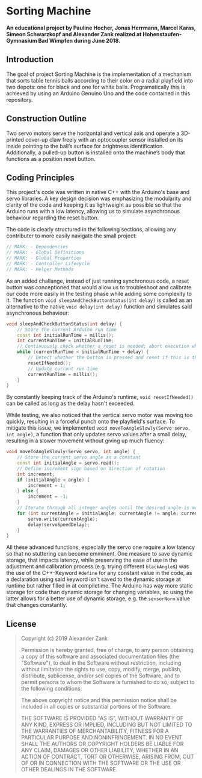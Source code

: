 # Sorting Machine
**An educational project by Pauline Hocher, Jonas Herrmann, Marcel Karas, Simeon Schwarzkopf and Alexander Zank realized at Hohenstaufen-Gymnasium Bad Wimpfen during June 2018.**
## Introduction
The goal of project Sorting Machine is the implementation of a mechanism that sorts table tennis balls according to their color on a radial playfield into two depots: one for black and one for white balls.
Programatically this is achieved by using an Arduino Genuino Uno and the code contained in this repository.
## Construction Outline
Two servo motors serve the horizontal and vertical axis and operate a 3D-printed cover-up claw freely with an optocoupler sensor installed on its inside pointing to the ball’s surface for brightness identification.
Additionally, a pulled-up button is installed onto the machine’s body that functions as a position reset button.
## Coding Principles
This project's code was written in native C++ with the Arduino's base and servo libraries. A key design decision was emphasizing the modularity and clarity of the code and keeping it as lightweight as possible so that the Arduino runs with a low latency, allowing us to simulate asynchronous behaviour regarding the reset button.

The code is clearly structured in the following sections, allowing any contributer to more easily navigate the small project:
```C++
// MARK: - Dependencies
// MARK: - Global Definitions
// MARK: - Global Properties
// MARK: - Controller Lifecycle
// MARK: - Helper Methods
```

As an added challange, instead of just running synchronous code, a reset button was conceptioned that would allow us to troubleshoot and calibrate our code more easily in the testing phase while adding some complexity to it. The function
`void sleepAndCheckButtonStatus(int delay)` is called as an alternative to the native `void delay(int delay)` function and simulates said asynchronous behaviour:

```C++
void sleepAndCheckButtonStatus(int delay) {
    // Store the current Arduino run time
    const int initialRunTime = millis();
    int currentRunTime = initialRunTime;
    // Continuously check whether a reset is needed; abort execution when the delay is reached
    while (currentRunTime < initialRunTime + delay) {
        // Detect whether the button is pressed and reset if this is the case
        resetIfNeeded();
        // Update current run time
        currentRunTime = millis();
    }
}
```

By constantly keeping track of the Arduino's runtime, `void resetIfNeeded()` can be called as long as the delay hasn't exceeded.

While testing, we also noticed that the vertical servo motor was moving too quickly, resulting in a forceful punch onto the playfield's surface. To mitigate this issue, we implemented `void moveToAngleSlowly(Servo servo, int angle)`, a function that only updates servo values after a small delay, resulting in a slower movement without giving up much fluency:

```C++
void moveToAngleSlowly(Servo servo, int angle) {
    // Store the current servo angle as a constant
    const int initialAngle = servo.read();
    // Define increment sign based on direction of rotation
    int increment;
    if (initialAngle < angle) {
        increment = 1;
    } else {
        increment = -1;
    }
    // Iterate through all integer angles until the desired angle is met
    for (int currentAngle = initialAngle; currentAngle != angle; currentAngle += increment) {
        servo.write(currentAngle);
        delay(servoSpeedDelay);
    }
}
```

All these advanced functions, especially the servo one require a low latency so that no stuttering can become emminent. One measure to save dynamic storage, that impacts latency, while preserving the ease of use in the adjustment and calibration process (e.g. trying different `blackAngle`s) was the use of the C++-Keyword `#define` for any constant value in the code, as a declaration using said keyword isn't saved to the dynamic storage at runtime but rather filled in at compiletime. The Arduino has way more static storage for code than dynamic storage for changing variables, so using the latter allows for a better use of dynamic storage, e.g. the `sensorNorm` value that changes constantly.
## License
>Copyright (c) 2019 Alexander Zank
>
>Permission is hereby granted, free of charge, to any person obtaining a copy
of this software and associated documentation files (the "Software"), to deal
in the Software without restriction, including without limitation the rights
to use, copy, modify, merge, publish, distribute, sublicense, and/or sell
copies of the Software, and to permit persons to whom the Software is
furnished to do so, subject to the following conditions:
>
>The above copyright notice and this permission notice shall be included in all
copies or substantial portions of the Software.
>
>THE SOFTWARE IS PROVIDED "AS IS", WITHOUT WARRANTY OF ANY KIND, EXPRESS OR
IMPLIED, INCLUDING BUT NOT LIMITED TO THE WARRANTIES OF MERCHANTABILITY,
FITNESS FOR A PARTICULAR PURPOSE AND NONINFRINGEMENT. IN NO EVENT SHALL THE
AUTHORS OR COPYRIGHT HOLDERS BE LIABLE FOR ANY CLAIM, DAMAGES OR OTHER
LIABILITY, WHETHER IN AN ACTION OF CONTRACT, TORT OR OTHERWISE, ARISING FROM,
OUT OF OR IN CONNECTION WITH THE SOFTWARE OR THE USE OR OTHER DEALINGS IN THE
SOFTWARE.
